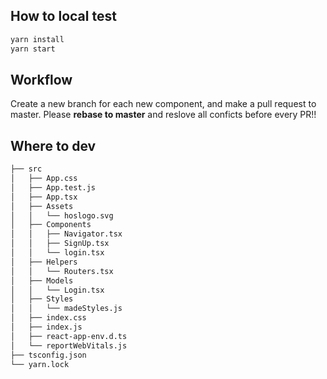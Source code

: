 

## How to local test
```bash
yarn install
yarn start
```

## Workflow
Create a new branch for each new component, and make a pull request to master. Please **rebase to master** and reslove all conficts before every PR!!
## Where to dev
```bash
├── src
│   ├── App.css            
│   ├── App.test.js             
│   ├── App.tsx                 
│   ├── Assets
│   │   └── hoslogo.svg
│   ├── Components
│   │   ├── Navigator.tsx
│   │   ├── SignUp.tsx
│   │   └── login.tsx
│   ├── Helpers
│   │   └── Routers.tsx
│   ├── Models
│   │   └── Login.tsx
│   ├── Styles
│   │   └── madeStyles.js
│   ├── index.css
│   ├── index.js
│   ├── react-app-env.d.ts
│   └── reportWebVitals.js
├── tsconfig.json
└── yarn.lock
```

